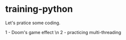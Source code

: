 # training-python

Let's pratice some coding.

1 - Doom's game effect \n
2 - practicing multi-threading
